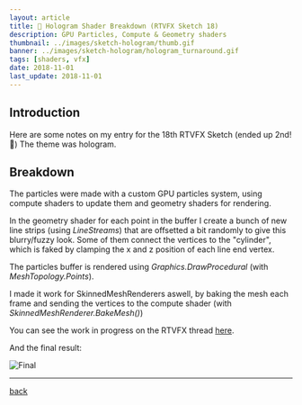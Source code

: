 ```yaml
---
layout: article
title: 🤖 Hologram Shader Breakdown (RTVFX Sketch 18)
description: GPU Particles, Compute & Geometry shaders
thumbnail: ../images/sketch-hologram/thumb.gif
banner: ../images/sketch-hologram/hologram_turnaround.gif
tags: [shaders, vfx]
date: 2018-11-01
last_update: 2018-11-01
---
```


## Introduction

Here are some notes on my entry for the 18th RTVFX Sketch (ended up 2nd! 🥈)
The theme was hologram.

## Breakdown

The particles were made with a custom GPU particles system, using compute shaders to update them and geometry shaders for rendering.

In the geometry shader for each point in the buffer I create a bunch of new line strips (using *LineStreams*) that are offsetted a bit randomly to give this blurry/fuzzy look.
Some of them connect the vertices to the "cylinder", which is faked by clamping the x and z position of each line end vertex.

The particles buffer is rendered using *Graphics.DrawProcedural* (with *MeshTopology.Points*).

I made it work for SkinnedMeshRenderers aswell, by baking the mesh each frame and sending the vertices to the compute shader (with *SkinnedMeshRenderer.BakeMesh()*)

You can see the work in progress on the RTVFX thread [here](https://realtimevfx.com/t/thomas-denis-sketch-18-hologram/6507).

And the final result:

![Final](../images/sketch-hologram/hologram_finish.gif)

***

[back](../blog.html)
